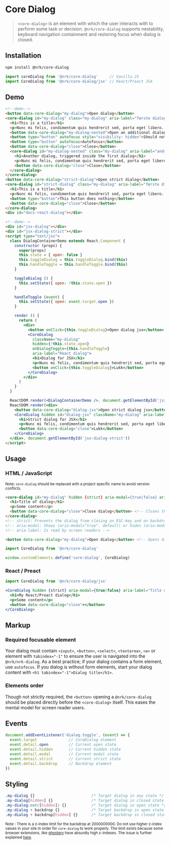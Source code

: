 # Core Dialog

> `<core-dialog>` is an element with which the user interacts with to perform some task or decision. `@nrk/core-dialog` supports nestability, keyboard navigation containment and restoring focus when dialog is closed.



## Installation

```bash
npm install @nrk/core-dialog
```
```js
import coreDialog from '@nrk/core-dialog'     // Vanilla JS
import CoreDialog from '@nrk/core-dialog/jsx' // React/Preact JSX
```

<!-- <script src="https://unpkg.com/preact"></script>
<script src="https://unpkg.com/preact-compat"></script>
<script>
  window.React = preactCompat
  window.ReactDOM = preactCompat
</script> -->
<!--demo
<script src="https://unpkg.com/@webcomponents/custom-elements"></script>
<script src="core-dialog/core-dialog.min.js"></script>
<script src="core-dialog/core-dialog.jsx.js"></script>
<style>
  .my-dialog h1 { margin-top: 0 }
  .my-dialog {
    position: absolute;
    margin: auto;
    top: 5%;
    left: 0;
    right: 0;
    border: 0;
    padding: 2em;
    width: 100%;
    max-width: 300px;
    background: #fff;
    transition: .2s;
  }

  .my-dialog + backdrop {
    position: fixed;
    background: rgba(0,0,0,.3);
    top: 0;
    left: 0;
    right: 0;
    bottom: 0;
    transition: opacity .2s;
  }
  .my-dialog[hidden],
  .my-dialog + backdrop[hidden] {
    pointer-events: none;
    visibility: hidden;
    display: block;
    opacity: 0;
  }
</style>
demo-->

## Demo

```html
<!--demo-->
<button data-core-dialog="my-dialog">Open dialog</button>
<core-dialog id="my-dialog" class="my-dialog" aria-label="første dialog tittel" hidden>
  <h1>This is a title</h1>
  <p>Nunc mi felis, condimentum quis hendrerit sed, porta eget libero. Aenean scelerisque ex eu nisi varius hendrerit. Suspendisse elementum quis massa at vehicula. Nulla lacinia mi pulvinar, venenatis nisi ut, commodo quam. Praesent egestas mi sit amet quam porttitor, mollis mattis mi rhoncus.</p>
  <button data-core-dialog="my-dialog-nested">Open an additional dialog</button>
  <button type="button" autofocus style="visibility: hidden">Should not be focusable</button>
  <button type="button" autofocus>Autofocus</button>
  <button data-core-dialog="close">Close</button>
  <core-dialog id="my-dialog-nested" class="my-dialog" aria-label="andre dialog tittel" hidden>
    <h1>Another dialog, triggered inside the first dialog</h1>
    <p>Nunc mi felis, condimentum quis hendrerit sed, porta eget libero.</p>
    <button data-core-dialog="close">Close</button>
  </core-dialog>
</core-dialog>
<button data-core-dialog="strict-dialog">Open strict dialog</button>
<core-dialog id="strict-dialog" class="my-dialog" aria-label="første dialog tittel" hidden strict>
  <h1>This is a title</h1>
  <p>Nunc mi felis, condimentum quis hendrerit sed, porta eget libero. Aenean scelerisque ex eu nisi varius hendrerit. Suspendisse elementum quis massa at vehicula. Nulla lacinia mi pulvinar, venenatis nisi ut, commodo quam. Praesent egestas mi sit amet quam porttitor, mollis mattis mi rhoncus.</p>
  <button type="button">This button does nothing</button>
  <button data-core-dialog="close">Close</button>
</core-dialog>
<div id="docs-react-dialog"></div>
```

```html
<!--demo-->
<div id="jsx-dialog"></div>
<div id="jsx-dialog-strict"></div>
<script type="text/jsx">
  class DialogContainerDemo extends React.Component {
    constructor (props) {
      super(props)
      this.state = { open: false }
      this.toggleDialog = this.toggleDialog.bind(this)
      this.handleToggle = this.handleToggle.bind(this)
    }

    toggleDialog () {
      this.setState({ open: !this.state.open })
    }

    handleToggle (event) {
      this.setState({ open: event.target.open })
    }

    render () {
      return (
        <div>
          <button onClick={this.toggleDialog}>Open dialog jsx</button>
          <CoreDialog
            className="my-dialog"
            hidden={!this.state.open}
            onDialogToggle={this.handleToggle}
            aria-label="React dialog">
            <h1>Dialog for JSX</h1>
            <p>Nunc mi felis, condimentum quis hendrerit sed, porta eget libero. Aenean scelerisque ex eu nisi varius hendrerit. Suspendisse elementum quis massa at vehicula. Nulla lacinia mi pulvinar, venenatis nisi ut, commodo quam. Praesent egestas mi sit amet quam porttitor, mollis mattis mi rhoncus.</p>
            <button onClick={this.toggleDialog}>Lukk</button>
          </CoreDialog>
        </div>
      )
    }
  }

  ReactDOM.render(<DialogContainerDemo />, document.getElementById('jsx-dialog'))
  ReactDOM.render(<div>
    <button data-core-dialog="dialog-jsx">Open strict dialog jsx</button>
    <CoreDialog hidden id="dialog-jsx" className="my-dialog" aria-label="React dialog" strict>
      <h1>Strict dialog for JSX</h1>
      <p>Nunc mi felis, condimentum quis hendrerit sed, porta eget libero. Aenean scelerisque ex eu nisi varius hendrerit. Suspendisse elementum quis massa at vehicula. Nulla lacinia mi pulvinar, venenatis nisi ut, commodo quam. Praesent egestas mi sit amet quam porttitor, mollis mattis mi rhoncus.</p>
      <button data-core-dialog="close">Lukk</button>
    </CoreDialog>
  </div>, document.getElementById('jsx-dialog-strict'))
</script>
```



## Usage

### HTML / JavaScript

<small>Note: `core-dialog` should be replaced with a project specific name to avoid version conflicts.</small>

```html
<core-dialog id="my-dialog" hidden {strict} aria-modal={true|false} aria-label={String}>
  <h1>Title of dialog</h1>
  <p>Some content</p>
  <button data-core-dialog="close">Close dialog</button> <!-- Closes the current dialog -->
</core-dialog>
<!-- strict: Prevents the dialog from closing on ESC-key and on backdrop click -->
<!-- aria-modal: Shows (aria-modal="true". default) or hides (aria-modal="false") backdrop -->
<!-- aria-label: Is read by screen readers -->

<button data-core-dialog="my-dialog">Open dialog</button> <!-- Opens dialog with id="my-dialog" -->
```

```js
import CoreDialog from '@nrk/core-dialog'

window.customElements.define('core-dialog', CoreDialog)
```

### React / Preact

```jsx
import CoreDialog from '@nrk/core-dialog/jsx'

<CoreDialog hidden {strict} aria-modal={true|false} aria-label="Title of dialog" onDialogToggle={(event) => {}}>
  <h1>My React/Preact dialog</h1>
  <p>Some content</p>
  <button data-core-dialog="close"></button>
</CoreDialog>
```



## Markup

### Required focusable element

Your dialog must contain `<input>`, `<button>`, `<select>`, `<textarea>`, `<a>`
or element with `tabindex="-1"` to ensure the user is navigated into the `@nrk/nrk-dialog`.
As a best practice; if your dialog contains a form element, use `autofocus`.
If you dialog is without form elements, start your dialog
content with `<h1 tabindex="-1">Dialog title</h1>`.

### Elements order

Though not strictly required, the `<button>` opening a `@nrk/core-dialog` should be placed directly before the `<core-dialog>` itself. This eases the mental model for screen reader users.


## Events

```js
document.addEventListener('dialog.toggle', (event) => {
  event.target              // CoreDialog element
  event.detail.open         // Current open state
  event.detail.hidden       // Current hidden state
  event.detail.modal        // Current modal state
  event.detail.strict       // Current strict state
  event.detail.backdrop     // Backdrop element
})
```

## Styling

```css
.my-dialog {}                         /* Target dialog in any state */
.my-dialog[hidden] {}                 /* Target dialog in closed state */
.my-dialog:not([hidden]) {}           /* Target dialog in open state */
.my-dialog + backdrop {}              /* Target backdrop in open state */
.my-dialog + backdrop[hidden] {}      /* Target backdrop in closed state */
```

<small>Note : There is a z-index limit for the backdrop at 2000000000. Do not use higher z-index values in your site in order for `core-dialog` to work properly. The limit exists because some browser extensions, like [ghostery](https://chrome.google.com/webstore/detail/ghostery-%E2%80%93-privacy-ad-blo/mlomiejdfkolichcflejclcbmpeaniij?hl=en) have absurdly high z-indexes. The issue is further explained [here](https://techjunkie.com/maximum-z-index-value).</small>
